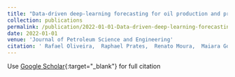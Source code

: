 ```yaml
---
title: "Data-driven deep-learning forecasting for oil production and pressure"
collection: publications
permalink: /publication/2022-01-01-Data-driven-deep-learning-forecasting-for-oil-production-and-pressure
date: 2022-01-01
venue: 'Journal of Petroleum Science and Engineering'
citation: ' Rafael Oliveira,  Raphael Prates,  Renato Moura,  Maiara Gonçalves,  Manuel Castro,  Aurea Soriano-Vargas,  Pedro {Ribeiro Mendes Júnior},  M. Hossain,  Marcelo Zampieri,  Alexandre Ferreira,  Alessandra Davólio,  Denis Schiozer,  Anderson Rocha, &quot;Data-driven deep-learning forecasting for oil production and pressure.&quot; Journal of Petroleum Science and Engineering, 2022.'
---
```

Use [Google Scholar](https://scholar.google.com/scholar?q=Data+driven+deep+learning+forecasting+for+oil+production+and+pressure){:target="_blank"} for full citation